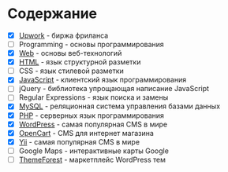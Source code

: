 # Содержание

- [x] [Upwork](content/upwork/readme.md) - биржа фриланса
- [ ] Programming - основы программирования
- [x] [Web](content/web/readme.md) - основы веб-технологий
- [x] [HTML](content/html/readme.md) - язык структурной разметки
- [ ] CSS - язык стилевой разметки
- [x] [JavaScript](content/javascript/readme.md) - клиентский язык программирования
- [ ] jQuery - библиотека упрощающая написание JavaScript
- [ ] Regular Expressions - язык поиска и замены
- [x] [MySQL](content/mysql/readme.md) - реляционная система управления базами данных
- [x] [PHP](content/php/readme.md) - серверных язык программирования
- [x] [WordPress](content/wordpress/readme.md) - самая популярная CMS в мире
- [x] [OpenCart](content/opencart/readme.md) - CMS для интернет магазина
- [x] [Yii](content/wordpress/readme.md) - самая популярная CMS в мире
- [ ] Google Maps - интерактивные карты Google
- [ ] [ThemeForest](content/themeforest/readme.md) - маркетплейс WordPress тем